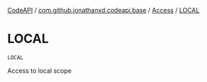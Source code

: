 [CodeAPI](../../index.md) / [com.github.jonathanxd.codeapi.base](../index.md) / [Access](index.md) / [LOCAL](.)

# LOCAL

`LOCAL`

Access to local scope


